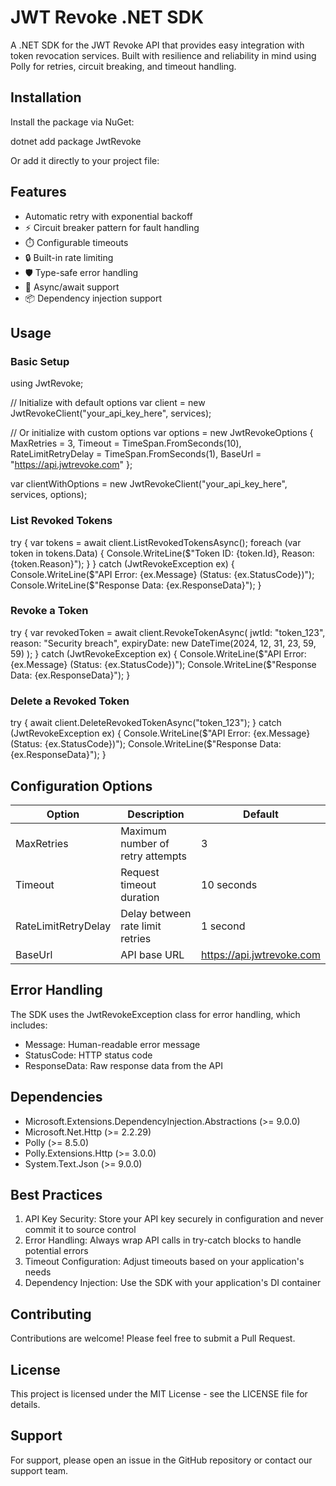 # JWT Revoke .NET SDK

A .NET SDK for the JWT Revoke API that provides easy integration with token revocation services. Built with resilience and reliability in mind using Polly for retries, circuit breaking, and timeout handling.

## Installation

Install the package via NuGet:

dotnet add package JwtRevoke

Or add it directly to your project file:

<PackageReference Include="JwtRevoke" Version="1.0.0" />
<PackageReference Include="Microsoft.Extensions.Http.Resilience" Version="9.0.0" />

## Features

- Automatic retry with exponential backoff
- ⚡ Circuit breaker pattern for fault handling
- ⏱️ Configurable timeouts
- 🔒 Built-in rate limiting
- 🛡️ Type-safe error handling
- 🎯 Async/await support
- 📦 Dependency injection support

## Usage

### Basic Setup

using JwtRevoke;

// Initialize with default options
var client = new JwtRevokeClient("your_api_key_here", services);

// Or initialize with custom options
var options = new JwtRevokeOptions
{
    MaxRetries = 3,
    Timeout = TimeSpan.FromSeconds(10),
    RateLimitRetryDelay = TimeSpan.FromSeconds(1),
    BaseUrl = "https://api.jwtrevoke.com"
};

var clientWithOptions = new JwtRevokeClient("your_api_key_here", services, options);

### List Revoked Tokens

try
{
    var tokens = await client.ListRevokedTokensAsync();
    foreach (var token in tokens.Data)
    {
        Console.WriteLine($"Token ID: {token.Id}, Reason: {token.Reason}");
    }
}
catch (JwtRevokeException ex)
{
    Console.WriteLine($"API Error: {ex.Message} (Status: {ex.StatusCode})");
    Console.WriteLine($"Response Data: {ex.ResponseData}");
}

### Revoke a Token

try
{
    var revokedToken = await client.RevokeTokenAsync(
        jwtId: "token_123",
        reason: "Security breach",
        expiryDate: new DateTime(2024, 12, 31, 23, 59, 59)
    );
}
catch (JwtRevokeException ex)
{
    Console.WriteLine($"API Error: {ex.Message} (Status: {ex.StatusCode})");
    Console.WriteLine($"Response Data: {ex.ResponseData}");
}

### Delete a Revoked Token

try
{
    await client.DeleteRevokedTokenAsync("token_123");
}
catch (JwtRevokeException ex)
{
    Console.WriteLine($"API Error: {ex.Message} (Status: {ex.StatusCode})");
    Console.WriteLine($"Response Data: {ex.ResponseData}");
}

## Configuration Options

| Option | Description | Default |
|--------|-------------|---------|
| MaxRetries | Maximum number of retry attempts | 3 |
| Timeout | Request timeout duration | 10 seconds |
| RateLimitRetryDelay | Delay between rate limit retries | 1 second |
| BaseUrl | API base URL | https://api.jwtrevoke.com |

## Error Handling

The SDK uses the JwtRevokeException class for error handling, which includes:

- Message: Human-readable error message
- StatusCode: HTTP status code
- ResponseData: Raw response data from the API

## Dependencies

- Microsoft.Extensions.DependencyInjection.Abstractions (>= 9.0.0)
- Microsoft.Net.Http (>= 2.2.29)
- Polly (>= 8.5.0)
- Polly.Extensions.Http (>= 3.0.0)
- System.Text.Json (>= 9.0.0)

## Best Practices

1. API Key Security: Store your API key securely in configuration and never commit it to source control
2. Error Handling: Always wrap API calls in try-catch blocks to handle potential errors
3. Timeout Configuration: Adjust timeouts based on your application's needs
4. Dependency Injection: Use the SDK with your application's DI container

## Contributing

Contributions are welcome! Please feel free to submit a Pull Request.

## License

This project is licensed under the MIT License - see the LICENSE file for details.

## Support

For support, please open an issue in the GitHub repository or contact our support team.